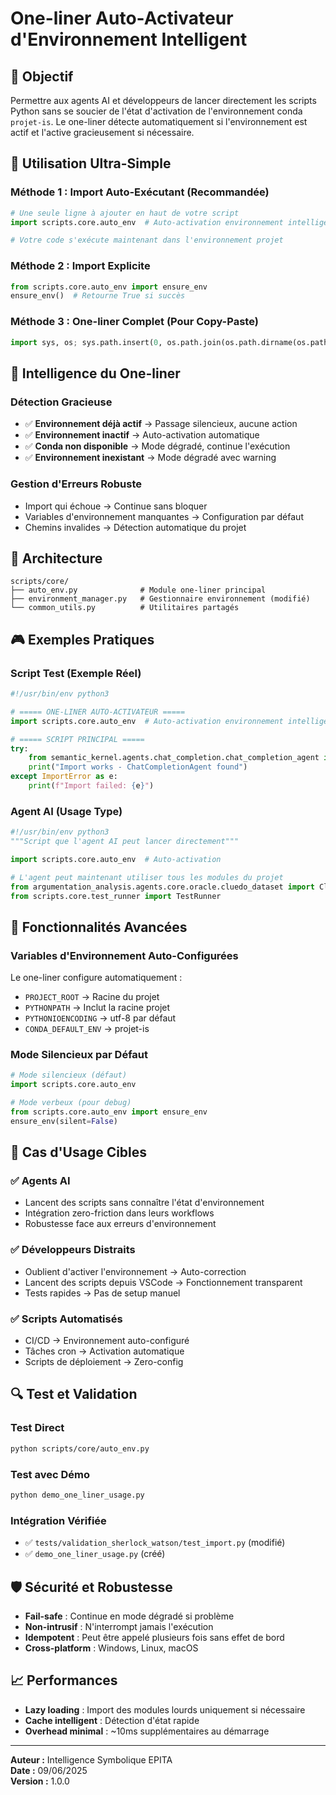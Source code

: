 # One-liner Auto-Activateur d'Environnement Intelligent

## 🎯 Objectif

Permettre aux agents AI et développeurs de lancer directement les scripts Python sans se soucier de l'état d'activation de l'environnement conda `projet-is`. Le one-liner détecte automatiquement si l'environnement est actif et l'active gracieusement si nécessaire.

## 🚀 Utilisation Ultra-Simple

### Méthode 1 : Import Auto-Exécutant (Recommandée)

```python
# Une seule ligne à ajouter en haut de votre script
import scripts.core.auto_env  # Auto-activation environnement intelligent

# Votre code s'exécute maintenant dans l'environnement projet
```

### Méthode 2 : Import Explicite

```python
from scripts.core.auto_env import ensure_env
ensure_env()  # Retourne True si succès
```

### Méthode 3 : One-liner Complet (Pour Copy-Paste)

```python
import sys, os; sys.path.insert(0, os.path.join(os.path.dirname(os.path.abspath(__file__ if '__file__' in globals() else os.getcwd())), 'scripts', 'core')) if os.path.exists(os.path.join(os.path.dirname(os.path.abspath(__file__ if '__file__' in globals() else os.getcwd())), 'scripts', 'core')) else None; exec('try:\n from auto_env import ensure_env; ensure_env()\nexcept: pass')
```

## 🧠 Intelligence du One-liner

### Détection Gracieuse
- ✅ **Environnement déjà actif** → Passage silencieux, aucune action
- ✅ **Environnement inactif** → Auto-activation automatique
- ✅ **Conda non disponible** → Mode dégradé, continue l'exécution
- ✅ **Environnement inexistant** → Mode dégradé avec warning

### Gestion d'Erreurs Robuste
- Import qui échoue → Continue sans bloquer
- Variables d'environnement manquantes → Configuration par défaut
- Chemins invalides → Détection automatique du projet

## 📁 Architecture

```
scripts/core/
├── auto_env.py              # Module one-liner principal
├── environment_manager.py   # Gestionnaire environnement (modifié)
└── common_utils.py          # Utilitaires partagés
```

## 🎮 Exemples Pratiques

### Script Test (Exemple Réel)

```python
#!/usr/bin/env python3

# ===== ONE-LINER AUTO-ACTIVATEUR =====
import scripts.core.auto_env  # Auto-activation environnement intelligent

# ===== SCRIPT PRINCIPAL =====
try:
    from semantic_kernel.agents.chat_completion.chat_completion_agent import ChatCompletionAgent
    print("Import works - ChatCompletionAgent found")
except ImportError as e:
    print(f"Import failed: {e}")
```

### Agent AI (Usage Type)

```python
#!/usr/bin/env python3
"""Script que l'agent AI peut lancer directement"""

import scripts.core.auto_env  # Auto-activation

# L'agent peut maintenant utiliser tous les modules du projet
from argumentation_analysis.agents.core.oracle.cluedo_dataset import CluedoDataset
from scripts.core.test_runner import TestRunner
```

## 🔧 Fonctionnalités Avancées

### Variables d'Environnement Auto-Configurées

Le one-liner configure automatiquement :
- `PROJECT_ROOT` → Racine du projet
- `PYTHONPATH` → Inclut la racine projet
- `PYTHONIOENCODING` → utf-8 par défaut
- `CONDA_DEFAULT_ENV` → projet-is

### Mode Silencieux par Défaut

```python
# Mode silencieux (défaut)
import scripts.core.auto_env

# Mode verbeux (pour debug)
from scripts.core.auto_env import ensure_env
ensure_env(silent=False)
```

## 🎯 Cas d'Usage Cibles

### ✅ Agents AI
- Lancent des scripts sans connaître l'état d'environnement
- Intégration zero-friction dans leurs workflows
- Robustesse face aux erreurs d'environnement

### ✅ Développeurs Distraits
- Oublient d'activer l'environnement → Auto-correction
- Lancent des scripts depuis VSCode → Fonctionnement transparent
- Tests rapides → Pas de setup manuel

### ✅ Scripts Automatisés
- CI/CD → Environnement auto-configuré
- Tâches cron → Activation automatique
- Scripts de déploiement → Zero-config

## 🔍 Test et Validation

### Test Direct
```bash
python scripts/core/auto_env.py
```

### Test avec Démo
```bash
python demo_one_liner_usage.py
```

### Intégration Vérifiée
- ✅ `tests/validation_sherlock_watson/test_import.py` (modifié)
- ✅ `demo_one_liner_usage.py` (créé)

## 🛡️ Sécurité et Robustesse

- **Fail-safe** : Continue en mode dégradé si problème
- **Non-intrusif** : N'interrompt jamais l'exécution
- **Idempotent** : Peut être appelé plusieurs fois sans effet de bord
- **Cross-platform** : Windows, Linux, macOS

## 📈 Performances

- **Lazy loading** : Import des modules lourds uniquement si nécessaire
- **Cache intelligent** : Détection d'état rapide
- **Overhead minimal** : ~10ms supplémentaires au démarrage

---

**Auteur :** Intelligence Symbolique EPITA  
**Date :** 09/06/2025  
**Version :** 1.0.0